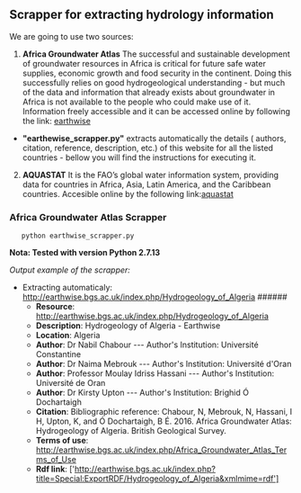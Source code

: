 ## Scrapper for extracting hydrology information

We are going to use two sources:


1. **Africa Groundwater Atlas** 
  The successful and sustainable development of groundwater resources in Africa is critical for future safe water supplies, economic  growth and food security in the continent. Doing this successfully relies on good hydrogeological understanding - but much of the data and information that already exists about groundwater in Africa is not available to the people who could make use of it. Information freely accessible and it can be accessed online by following the link: [earthwise](http://earthwise.bgs.ac.uk/index.php/Hydrogeology_by_country) 

* **"earthewise_scrapper.py"** extracts automatically the details ( authors, citation, reference, description, etc.) of this website for all the listed countries - bellow you will find the instructions for executing it. 

2. **AQUASTAT** 
  It is the FAO’s global water information system, providing data for countries in Africa, Asia, Latin America, and the Caribbean countries. Accesible online by the following link:[aquastat](http://www.fao.org/nr/water/aquastat/main/index.stm) 

### Africa Groundwater Atlas Scrapper

```
   python earthwise_scrapper.py

```
**Nota: Tested with version Python 2.7.13**

*Output example of the scrapper:* 
  * Extracting automaticaly: http://earthwise.bgs.ac.uk/index.php/Hydrogeology_of_Algeria ###### 
    * **Resource**: http://earthwise.bgs.ac.uk/index.php/Hydrogeology_of_Algeria 
    * **Description**: Hydrogeology of Algeria - Earthwise 
    * **Location**: Algeria 
    * **Author**: Dr Nabil Chabour --- Author's Institution:  Université Constantine 
    * **Author**: Dr Naima Mebrouk --- Author's Institution:  Université d'Oran 
    * **Author**: Professor Moulay Idriss Hassani --- Author's Institution:  Université de Oran 
    * **Author**: Dr Kirsty Upton --- Author's Institution:  Brighid Ó Dochartaigh 
    * **Citation**: Bibliographic reference: Chabour, N, Mebrouk, N, Hassani, I H, Upton, K, and Ó Dochartaigh, B É. 2016. Africa Groundwater Atlas: Hydrogeology of Algeria. British Geological Survey.  
    * **Terms of use**: http://earthwise.bgs.ac.uk/index.php/Africa_Groundwater_Atlas_Terms_of_Use 
    * **Rdf link**: ['http://earthwise.bgs.ac.uk/index.php?title=Special:ExportRDF/Hydrogeology_of_Algeria&xmlmime=rdf'] 
